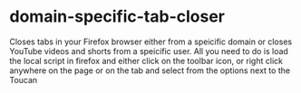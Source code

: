 # domain-specific-tab-closer

Closes tabs in your Firefox browser either from a speicific domain or closes YouTube videos and shorts from a speicific user.
All you need to do is load the local script in firefox and either click on the toolbar icon, or right click anywhere on the page or on the tab and select from the options next to the Toucan
